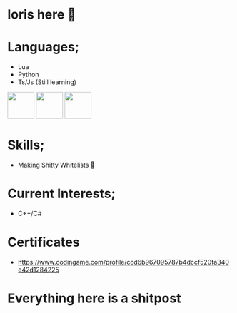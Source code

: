 # loris here 👋

# Languages;

- Lua
- Python
- Ts/Js (Still learning)

<img src="https://cdn.discordapp.com/attachments/1046837773790883912/1106351381931118652/Lua-Logo.png" width="60" height="60"> <img
src="https://cdn.discordapp.com/attachments/1046837773790883912/1106351763625361428/Untitled-5.png" width="60" height="60">
 <img src="https://cdn.discordapp.com/attachments/792258431759286273/1106359368347308082/png-transparent-typescript-hd-logo.png" width="60" height="60">

# Skills;

- Making Shitty Whitelists 🔐

# Current Interests;

- C++/C#

# Certificates

- https://www.codingame.com/profile/ccd6b967095787b4dccf520fa340e42d1284225

# Everything here is a shitpost
